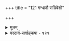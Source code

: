+++
title = "121 गन्धादौ सन्निवेशो"

+++
<details><summary>मूलम्</summary>

गन्धादौ सन्निवेशो न हि भवति न च द्रव्यभेदे निरंशे तस्माज्जात्याऽनुवृत्तव्यवहृतिरिति चेदुक्ततुल्योत्तरं तत् ।  
तत्तद्वस्तुस्वभावाद् घटत इह मिथस्सप्रतिद्वन्द्विकत्वं तज्जात्याधारतादेरपि तव नियतिस्तत्र न ह्यन्यतः स्यात् ॥ १२१ ॥
</details>

<details><summary>वरदार्य-सर्वाङ्कषा - १२१</summary>

गन्धादाविति । **गन्धादौ** =रूपादिषु गुणेषु, 'रूपादौ' इत्येव वक्तव्ये 'गन्धादौ' इति कथनम्, रूपं हि आकारप्रदं द्रव्यस्य । अतो रूपं साकारमिति भ्रान्तेः संभवः, नैवं गन्धादाविति भावनया । **सन्निवेशः** =अवयवसंस्थानम् न हि भवति, द्रव्यव्यतिरिक्तस्याकाराभावात् । न **च** = नापि निरंशे **द्रव्ये** = निरवयवेद्रव्ये रूपरसादाविवाकारसंभवः । तस्मात् **जात्या** =जात्यैव **अनुवृत्तिव्यवहृतिः** = अनुगतव्यवहारः साध्यः । इति चेत्, **तत्** = एतत् **उक्ततुल्योत्तरम्** = अस्योत्तरम् उक्तेनैव तुल्यम् । किं तदुक्तमित्यत्र 'सौसादृश्यात्तु' (116-119) इत्याद्युक्तं स्मरन्नाह - **तत्तद्वस्तुस्वभावात्** = तत्तद्वस्तूनां प्रतिनियतस्वभावविशेषादेव **इह** = अनुगतव्यवहारे मिथः सप्रतिद्वन्द्वकत्वं **घटते** = परस्परसापेक्षत्वं युज्यत एव । आकाराभावेऽपि केनचिदुपाधिना सादृश्यादिकं व्यवहारनियामकमनुभवसिद्धमेव । अतिरिक्तजातिवादिनामपि सर्वत्र सा जातिः नाकारव्यङ्गया, सावयवद्रव्यव्यतिरिक्तस्य कस्याप्याकारस्यासंभवात् । न हि गुणकर्मादीनामाकारः कश्चनास्ति, येन तन्मूला जातिस्तेषु सिद्ध्येत् । तेषु हि **तवापि** = अतिरिक्तजातिवादिनोऽपि तज्जात्याधारतादेः अन्यतः रूपत्वादिजात्याधारत्वातिरिक्तेन केनचित् **तन्त्र** = गुणादौ नियतिः न हि स्यात् । रूपत्वं रूप एव वर्तते, न तु रसे इत्यादिव्यवस्था हि न ह्याकारमादाय वक्तुं शक्या, तेषामाकाराभावात् । अतः तत्तद्वस्तुस्वभावानामसंकीर्णतया स्थितत्वादेव जातिव्यवहारव्यवस्था निर्वोढुं शक्यत एवेति गन्धत्वादयोऽपि नातिरिक्ता जातयः । 



482. 

800 

[ सत्तादिजातिस्वरूपम् ] 

सत्तासामान्यमेके त्रिषु परिजगृहुः; केऽपि जातावपीदं 

प्रख्यादीनां समत्वात् कथय न किमिदं सर्वनिष्ठं गृहीतम् । किञ्च प्रामाणिकत्वप्रभृतिसमधिकं सत्त्वमन्यन्न दृष्टं; 

तत् ब्रह्मेत्याश्रितं यैः, ध्रुवमपलपितं तत्तु तैर्धर्मतोक्तेः ॥122॥ 

वक्तव्यमत्रानुपदं (120) प्रोक्तमेव, न चाधिकम् । वर्ततेऽत्र पृथग्वक्तुं सर्वं तेन गतार्थकम् ॥ चतुर्विधाः खलु प्रोक्ताः शब्दा द्रव्यादिवाचिनः । विविच्यन्ते स्वतो जातिनिमित्ताः शब्दसञ्चयाः ॥ इतरेषूपाधिमात्रान्निर्वाहो नैव दुष्यति । वृथात्र चर्चा शास्त्रेऽस्मिन् अधिका त्यज्यतां हठः ॥ १२१ ॥
</details>
